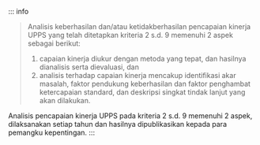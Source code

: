 ::: info

> Analisis keberhasilan dan/atau ketidakberhasilan pencapaian kinerja UPPS yang telah ditetapkan kriteria 2 s.d. 9 memenuhi 2 aspek sebagai berikut:
>
> 1. capaian kinerja diukur dengan metoda yang tepat, dan hasilnya dianalisis serta dievaluasi, dan
> 1. analisis terhadap capaian kinerja mencakup identifikasi akar masalah, faktor pendukung keberhasilan dan faktor penghambat ketercapaian standard, dan deskripsi singkat tindak lanjut yang akan dilakukan.

Analisis pencapaian kinerja UPPS pada kriteria 2 s.d. 9 memenuhi 2 aspek, dilaksanakan setiap tahun dan hasilnya dipublikasikan kepada para pemangku kepentingan.
:::
